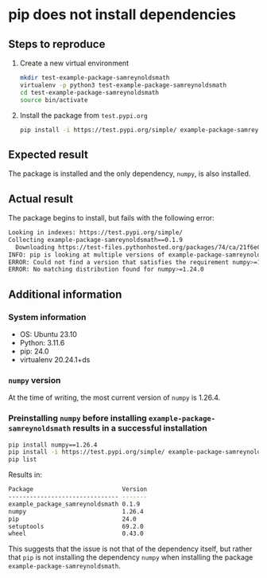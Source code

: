 # pip does not install dependencies

## Steps to reproduce
1. Create a new virtual environment
   ```bash
   mkdir test-example-package-samreynoldsmath
   virtualenv -p python3 test-example-package-samreynoldsmath
   cd test-example-package-samreynoldsmath
   source bin/activate
   ```
2. Install the package from `test.pypi.org`
   ```bash
   pip install -i https://test.pypi.org/simple/ example-package-samreynoldsmath==0.1.9
   ```

## Expected result
The package is installed and the only dependency, `numpy`, is also installed.

## Actual result
The package begins to install, but fails with the following error:
```bash
Looking in indexes: https://test.pypi.org/simple/
Collecting example-package-samreynoldsmath==0.1.9
  Downloading https://test-files.pythonhosted.org/packages/74/ca/21f6e025838ded09aadf642caacb866e60575e8d2b7461a049d58aac0d98/example_package_samreynoldsmath-0.1.9-py3-none-any.whl.metadata (912 bytes)
INFO: pip is looking at multiple versions of example-package-samreynoldsmath to determine which version is compatible with other requirements. This could take a while.
ERROR: Could not find a version that satisfies the requirement numpy>=1.24.0 (from example-package-samreynoldsmath) (from versions: 1.9.3)
ERROR: No matching distribution found for numpy>=1.24.0
```

## Additional information

### System information
- OS: Ubuntu 23.10
- Python: 3.11.6
- pip: 24.0
- virtualenv 20.24.1+ds

### `numpy` version
At the time of writing, the most current version of `numpy` is 1.26.4.

### Preinstalling `numpy` before installing `example-package-samreynoldsmath` results in a successful installation
```bash
pip install numpy==1.26.4
pip install -i https://test.pypi.org/simple/ example-package-samreynoldsmath==0.1.9
pip list
```
Results in:
```bash
Package                         Version
------------------------------- -------
example_package_samreynoldsmath 0.1.9
numpy                           1.26.4
pip                             24.0
setuptools                      69.2.0
wheel                           0.43.0
```
This suggests that the issue is not that of the dependency itself, but rather that `pip` is not installing the dependency `numpy` when installing the package `example-package-samreynoldsmath`.